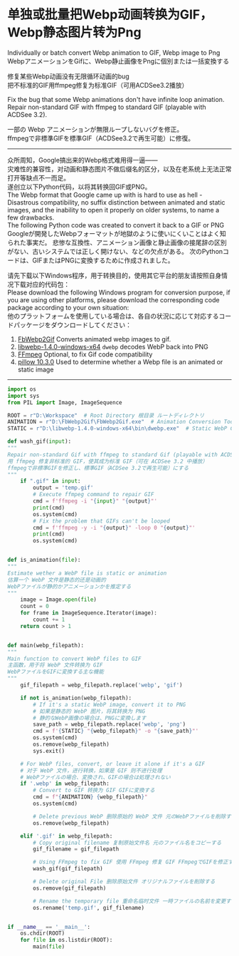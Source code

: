 # 单独或批量把Webp动画转换为GIF，Webp静态图片转为Png
Individually or batch convert Webp animation to GIF, Webp image to Png  
WebpアニメーションをGifに、Webp静止画像をPngに個別または一括変換する

修复某些Webp动画没有无限循环动画的bug  
把不标准的GIF用ffmpeg修复为标准GIF（可用ACDSee3.2播放）

Fix the bug that some Webp animations don't have infinite loop animation.  
Repair non-standard GIF with ffmpeg to standard GIF (playable with ACDSee 3.2).

一部の Webp アニメーションが無限ループしないバグを修正。   
ffmpegで非標準GIFを標準GIF（ACDSee3.2で再生可能）に修復。

---

众所周知，Google搞出来的Webp格式难用得一逼——  
灾难性的兼容性，对动画和静态图片不做后缀名的区分，以及在老系统上无法正常打开等缺点不一而足。  
遂创立以下Python代码，以将其转换回GIF或PNG。  
The Webp format that Google came up with is hard to use as hell -    
Disastrous compatibility, no suffix distinction between animated and static images, and the inability to open it properly on older systems, to name a few drawbacks.    
The following Python code was created to convert it back to a GIF or PNG 
Googleが開発したWebpフォーマットが地獄のように使いにくいことはよく知られた事実だ。 
悲惨な互換性、アニメーション画像と静止画像の接尾辞の区別がない、古いシステムでは正しく開けない、などの欠点がある。 
次のPythonコードは、GIFまたはPNGに変換するために作成されました。

请先下载以下Windows程序，用于转换目的，使用其它平台的朋友请按照自身情况下载对应的代码包：    
Please download the following Windows program for conversion purpose, if you are using other platforms, please download the corresponding code package according to your own situation:  
他のプラットフォームを使用している場合は、各自の状況に応じて対応するコードパッケージをダウンロードしてください：  

1. [FbWebp2Gif](https://github.com/Nick-IronTower/FbWebp2Gif)
    Converts animated webp images to gif.
2. [libwebp-1.4.0-windows-x64](https://developers.google.com/speed/webp/docs/precompiled)
    `dwebp` decodes WebP back into PNG
3. [FFmpeg](https://www.gyan.dev/ffmpeg/builds/ffmpeg-git-full.7z) 
    Optional, to fix Gif code compatibility
4. [pillow 10.3.0](https://pypi.org/project/pillow/)
    Used to determine whether a Webp file is an animated or static image  

---
   
```Python
import os
import sys
from PIL import Image, ImageSequence

ROOT = r"D:\Workspace"  # Root Directory 根目录 ルートディレクトリ
ANIMATION = r"D:\FbWebp2Gif\FbWebp2Gif.exe"  # Animation Conversion Tool Path 动画转换工具路径 アニメーション変換ツールパス
STATIC = r"D:\libwebp-1.4.0-windows-x64\bin\dwebp.exe"  # Static WebP Conversion Tool Path 静态WebP转换工具路径 静的WebP変換ツールパス

def wash_gif(input):
"""
Repair non-standard Gif with ffmpeg to standard Gif (playable with ACDSee 3.2)
用 ffmpeg 修复非标准的 GIF，使其成为标准 GIF（可在 ACDSee 3.2 中播放）
ffmpegで非標準GIFを修正し、標準GIF（ACDSee 3.2で再生可能）にする
"""
    if ".gif" in input:
        output = 'temp.gif'
        # Execute ffmpeg command to repair GIF
        cmd = f'ffmpeg -i "{input}" "{output}"'
        print(cmd)
        os.system(cmd)
        # Fix the problem that GIFs can't be looped
        cmd = f'ffmpeg -y -i "{output}" -loop 0 "{output}"'
        print(cmd)
        os.system(cmd)


def is_animation(file):
"""
Estimate wether a WebP file is static or animation
估算一个 WebP 文件是静态的还是动画的
WebPファイルが静的かアニメーションかを推定する
"""
    image = Image.open(file)
    count = 0
    for frame in ImageSequence.Iterator(image):
        count += 1
    return count > 1


def main(webp_filepath):
"""
Main function to convert WebP files to GIF
主函数，用于将 WebP 文件转换为 GIF
WebPファイルをGIFに変換する主な機能
"""
    gif_filepath = webp_filepath.replace('webp', 'gif')

    if not is_animation(webp_filepath):
        # If it's a static WebP image, convert it to PNG
        # 如果是静态的 WebP 图片，将其转换为 PNG
        # 静的なWebP画像の場合は、PNGに変換します
        save_path = webp_filepath.replace('webp', 'png')
        cmd = f'{STATIC} "{webp_filepath}" -o "{save_path}"'
        os.system(cmd)
        os.remove(webp_filepath)
        sys.exit()

    # For WebP files, convert, or leave it alone if it's a GIF
    # 对于 WebP 文件，进行转换，如果是 GIF 则不进行处理
    # WebPファイルの場合、変換され、GIFの場合は処理されない
    if '.webp' in webp_filepath:
        # Convert to GIF 转换为 GIF GIFに変換する
        cmd = f"{ANIMATION} {webp_filepath}"
        os.system(cmd)

        # Delete previous WebP 删除原始的 WebP 文件 元のWebPファイルを削除する
        os.remove(webp_filepath)

    elif '.gif' in webp_filepath:
        # Copy original filename 复制原始文件名 元のファイル名をコピーする
        gif_filename = gif_filepath

        # Using FFmpeg to fix GIF 使用 FFmpeg 修复 GIF FFmpegでGIFを修正する
        wash_gif(gif_filepath)

        # Delete original File 删除原始文件 オリジナルファイルを削除する
        os.remove(gif_filepath)

        # Rename the temporary file 重命名临时文件 一時ファイルの名前を変更する
        os.rename('temp.gif', gif_filename)


if __name__ == '__main__':
    os.chdir(ROOT)
    for file in os.listdir(ROOT):    
        main(file)

```
